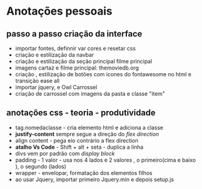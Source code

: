 #   Anotações pessoais 
## passo a passo criação da interface 
* importar fontes, definnir var cores e resetar css
* criação e estilização da navbar
* criação e estilização da seção principal filme principal 
* imagens cartaz e filme principal: themoviedb.org
* criação , estilização de botões com icones do fontawesome no html e transição ease all
* importar jquery, e Owl Carrossel 
* criação de carrossel com imagens da pasta e classe "item"

## anotações css - teoria - produtividade
* tag.nomedaclasse - cria elemento html e adiciona a classe
* **justify-content** sempre segue a direção do *flex direction*
* align content - pega eio contrário a flex direction
* **atalho Vs Code** - Shift + alt + seta - duplica a linha 
* divs vem por padrão com *display block* 
* padding - 1 valor - usa nos 4 lados e 2 valores , o primeiro(cima e baixo ), o segundo (lados)
* wrapper - envelopar, formatação dos elementos filhos 
* ao usar Jquery, importar primeiro Jquery.min e depois setup.js 





